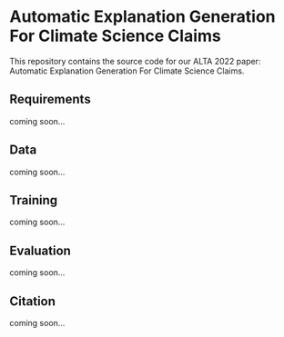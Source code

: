 # Automatic Explanation Generation For Climate Science Claims
This repository contains the source code for our ALTA 2022 paper: Automatic Explanation Generation For Climate Science Claims.

## Requirements
coming soon...

## Data
coming soon...

## Training
coming soon...

## Evaluation
coming soon...

## Citation
coming soon...
